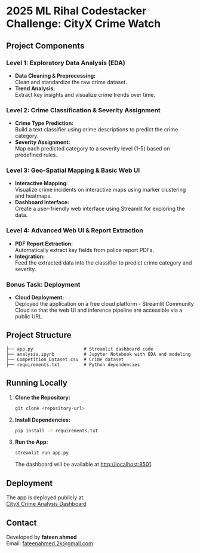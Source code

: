 # 2025 ML Rihal Codestacker Challenge: CityX Crime Watch

## Project Components

### Level 1: Exploratory Data Analysis (EDA)
- **Data Cleaning & Preprocessing:**  
  Clean and standardize the raw crime dataset.
- **Trend Analysis:**  
  Extract key insights and visualize crime trends over time.

### Level 2: Crime Classification & Severity Assignment
- **Crime Type Prediction:**  
  Build a text classifier using crime descriptions to predict the crime category.
- **Severity Assignment:**  
  Map each predicted category to a severity level (1-5) based on predefined rules.

### Level 3: Geo-Spatial Mapping & Basic Web UI
- **Interactive Mapping:**  
  Visualize crime incidents on interactive maps using marker clustering and heatmaps.
- **Dashboard Interface:**  
  Create a user-friendly web interface using Streamlit for exploring the data.

### Level 4: Advanced Web UI & Report Extraction
- **PDF Report Extraction:**  
  Automatically extract key fields from police report PDFs.
- **Integration:**  
  Feed the extracted data into the classifier to predict crime category and severity.

### Bonus Task: Deployment
- **Cloud Deployment:**  
  Deployed the application on a free cloud platform - Streamlit Community Cloud so that the web UI and inference pipeline are accessible via a public URL.

## Project Structure

```
├── app.py                   # Streamlit dashboard code
├── analysis.ipynb           # Jupyter Notebook with EDA and modeling
├── Competition_Dataset.csv  # Crime dataset
├── requirements.txt         # Python dependencies
```

## Running Locally

1. **Clone the Repository:**

   ```bash
   git clone <repository-url>
   ```

2. **Install Dependencies:**

   ```bash
   pip install -r requirements.txt
   ```

3. **Run the App:**

   ```bash
   streamlit run app.py
   ```

   The dashboard will be available at [http://localhost:8501](http://localhost:8501).

## Deployment

The app is deployed publicly at:  
[CityX Crime Analysis Dashboard](https://rihal-task-ml-save-cityx-mnyynnfsfsrbw8dtdyip8n.streamlit.app/)

## Contact

Developed by **fateen ahmed**  
Email: [fateenahmed.2k@gmail.com](mailto:fateenahmed.2k@gmail.com)
